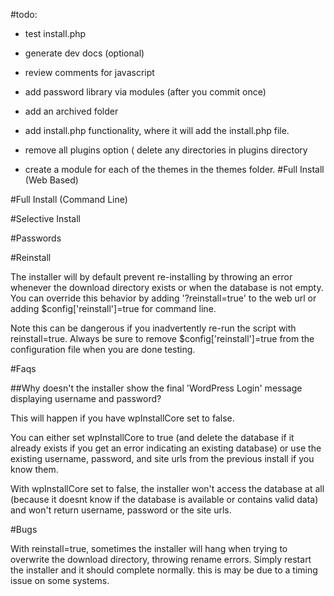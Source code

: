 
#todo:

* test install.php


* generate dev docs (optional)
* review comments for javascript
* add password library via modules (after you commit once) 
* add an archived folder
* add install.php functionality, where it will add the install.php file. 
* remove all plugins option ( delete any directories in plugins directory
* create a module for each of the themes in the themes folder.
#Full Install (Web Based)

#Full Install (Command Line)


#Selective Install


#Passwords


#Reinstall

The installer will by default prevent re-installing by throwing an error whenever the download directory exists or when the database is not empty.
You can override this behavior by adding '?reinstall=true' to the web url or adding $config['reinstall']=true for command line.

Note this can be dangerous if you inadvertently re-run the script with reinstall=true. Always be sure to remove $config['reinstall']=true from the configuration file when you are done testing.


#Faqs

##Why doesn't the installer show the final 'WordPress Login' message displaying username and password?

This will happen if you have wpInstallCore set to false.

You can either set wpInstallCore to true (and delete the database if it already exists if you get an error indicating an existing database) or use the existing username, password, and site urls from the previous install if you know them.

With wpInstallCore set to false, the installer won't access the database at all (because it doesnt know if the database is available or contains valid data) and won't return username, password or the site urls. 




#Bugs

With reinstall=true, sometimes the installer will hang when trying to overwrite the download directory, throwing rename errors. Simply restart the installer and it should complete normally. this is may be due to a timing issue on some systems.



